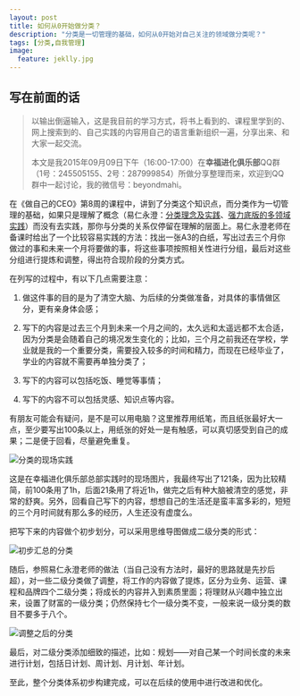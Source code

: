 ```yaml
---
layout: post
title: 如何从0开始做分类？
description: "分类是一切管理的基础，如何从0开始对自己关注的领域做分类呢？"
tags: [分类,自我管理]
image:
  feature: jeklly.jpg
---
```


## 写在前面的话
>以输出倒逼输入，这是我目前的学习方式，将书上看到的、课程里学到的、网上搜索到的、自己实践的内容用自己的语言重新组织一遍，分享出来、和大家一起交流。
>
>本文是我2015年09月09日下午（16:00-17:00）在**幸福进化俱乐部**QQ群（1号：245505155、2号：287999854）所做分享整理而来，欢迎到QQ群中一起讨论，我的微信号：beyondmahi。


在《做自己的CEO》第8周的课程中，讲到了分类这个知识点，而分类作为一切管理的基础，如果只是理解了概念（易仁永澄：[分类理念及实践](http://blog.hiddenwangcc.com/archives/737)、[强力底版的多领域实践](http://blog.hiddenwangcc.com/archives/835)）而没有去实践，那你与分类的关系仅停留在理解的层面上。易仁永澄老师在备课时给出了一个比较容易实践的方法：找出一张A3的白纸，写出过去三个月你做过的事和未来一个月将要做的事，将这些事项按照相关性进行分组，最后对这些分组进行提炼和调整，得出符合现阶段的分类方式。

在列写的过程中，有以下几点需要注意：

1. 做这件事的目的是为了清空大脑、为后续的分类做准备，对具体的事情做区分，更有亲身体会感；

2. 写下的内容是过去三个月到未来一个月之间的，太久远和太遥远都不太合适，因为分类是会随着自己的境况发生变化的；比如，三个月之前我还在学校，学业就是我的一个重要分类，需要投入较多的时间和精力，而现在已经毕业了，学业的内容就不需要再单独分类了；

3. 写下的内容可以包括吃饭、睡觉等事情；

4. 写下的内容不可以包括灵感、知识点等内容。

有朋友可能会有疑问，是不是可以用电脑？这里推荐用纸笔，而且纸张最好大一点，至少要写出100条以上，用纸张的好处一是有触感，可以真切感受到自己的成果；二是便于回看，尽量避免重复。

![分类的现场实践](http://7xom60.com1.z0.glb.clouddn.com/个人分类-1.jpg)

这是在幸福进化俱乐部总部实践时的现场图片，我最终写出了121条，因为比较精简，前100条用了1h，后面21条用了将近1h，做完之后有种大脑被清空的感觉，非常的舒爽。另外，回看自己写下的内容，想想自己的生活还是蛮丰富多彩的，短短的三个月时间就有那么多的经历，人生还没有虚度么。

把写下来的内容做个初步划分，可以采用思维导图做成二级分类的形式：

![初步汇总的分类](http://7xom60.com1.z0.glb.clouddn.com/个人分类-2.png)


随后，参照易仁永澄老师的做法（当自己没有方法时，最好的思路就是先抄后超），对一些二级分类做了调整，将工作的内容做了提炼，区分为业务、运营、课程和品牌四个二级分类；将成长的内容并入到素质里面；将理财从兴趣中独立出来，设置了财富的一级分类；仍然保持七个一级分类不变，一般来说一级分类的数目不要多于八个。

![调整之后的分类](http://7xom60.com1.z0.glb.clouddn.com/个人分类-3.png)


最后，对二级分类添加细致的描述，比如：规划——对自己某一个时间长度的未来进行计划，包括日计划、周计划、月计划、年计划。

至此，整个分类体系初步构建完成，可以在后续的使用中进行改进和优化。

